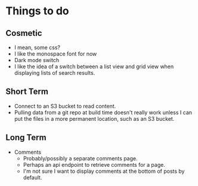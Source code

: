 # Things to do

## Cosmetic

- I mean, some css?
- I like the monospace font for now
- Dark mode switch
- I like the idea of a switch between a list view and grid view when displaying lists of search results.

## Short Term

- Connect to an S3 bucket to read content.
- Pulling data from a git repo at build time doesn't really work unless I can put the files in a more permanent location, such as an S3 bucket.

## Long Term

- Comments
  - Probably/possibly a separate comments page.
  - Perhaps an api endpoint to retrieve comments for a page.
  - I'm not sure I want to display comments at the bottom of posts by default.
